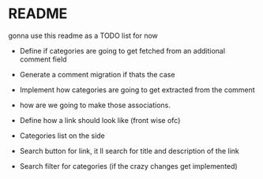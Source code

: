 # README

gonna use this readme as a TODO list for now



* Define if categories are going to get fetched from an additional comment field

* Generate a comment migration if thats the case

* Implement how  categories are going to get extracted from the comment

* how are we going to make those associations.

* Define how a link should look like (front wise ofc)

* Categories list on the side

* Search button for link, it ll search for title and description of the link

* Search filter for categories (if the crazy changes get implemented)
